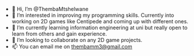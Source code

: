 - 👋 Hi, I’m @ThembaMtshelwane
- 👀 I’m interested in improving my programming skills. Currently into working on 2D games like Centipede and coming up with different ones.
- 🌱 I’m currently learning information engineering at uni but really open to learn from others and gain experience.
- 💞️ I’m looking to collaborate on any 2D game projects.
- 📫 You can email me on thembamm3@gmail.com
